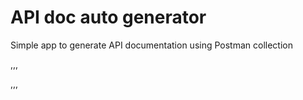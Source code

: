 # API doc auto generator
Simple app to generate API documentation using Postman collection

,,,


,,,